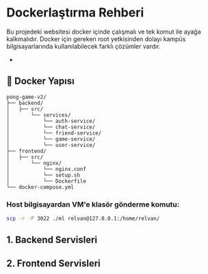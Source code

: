 # Dockerlaştırma Rehberi

Bu projedeki websitesi docker içinde çalışmalı ve tek komut ile ayağa kalkmalıdır. Docker için gereken root yetkisinden dolayı kampüs bilgisayarlarında kullanılabilecek farklı çözümler vardır.

- 


## 📁 Docker Yapısı

```
pong-game-v2/
├── backend/         
│   ├── src/       
│   	└── services/
│   		└── auth-service/
│   		└── chat-service/
│   		└── friend-service/
│   		└── game-service/
│   		└── user-service/
├── frontend/       
│   ├── src/        
│   	└── nginx/
│   		└── nginx.conf
│   		└── setup.sh
│   		└── Dockerfile
└── docker-compose.yml
```

### Host bilgisayardan VM'e klasör gönderme komutu:

```bash
scp -r -P 3022 ./ml relvan@127.0.0.1:/home/relvan/
```

## 1. Backend Servisleri

## 2. Frontend Servisleri
